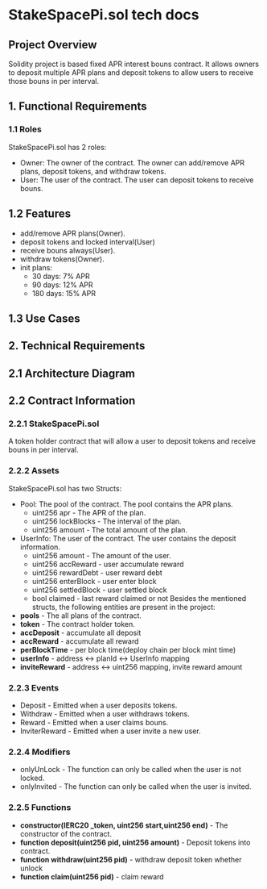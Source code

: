 # StakeSpacePi.sol tech docs


## Project Overview

Solidity project is based fixed APR interest bouns contract. It allows owners to deposit multiple APR plans and deposit tokens to allow users to receive those bouns in per interval.

## 1. Functional Requirements

### 1.1 Roles
StakeSpacePi.sol has 2 roles:
- Owner: The owner of the contract. The owner can add/remove APR plans, deposit tokens, and withdraw tokens.
- User: The user of the contract. The user can deposit tokens to receive bouns.

## 1.2 Features
- add/remove APR plans(Owner).
- deposit tokens and locked interval(User) 
- receive bouns always(User).
- withdraw tokens(Owner).
- init plans:
  - 30 days: 7% APR
  - 90 days: 12% APR
  - 180 days: 15% APR

## 1.3 Use Cases


## 2. Technical Requirements

## 2.1 Architecture Diagram
## 2.2 Contract Information
### 2.2.1 StakeSpacePi.sol
A token holder contract that will allow a user to deposit tokens and receive bouns in per interval.
### 2.2.2 Assets
StakeSpacePi.sol has two Structs:
- Pool: The pool of the contract. The pool contains the APR plans.
  - uint256 apr - The APR of the plan.
  - uint256 lockBlocks - The interval of the plan.
  - uint256 amount - The total amount of the plan.
- UserInfo: The user of the contract. The user contains the deposit information.
  - uint256 amount - The amount of the user.
  - uint256 accReward - user accumulate reward
  - uint256 rewardDebt - user reward debt
  - uint256 enterBlock - user enter block
  - uint256 settledBlock - user settled block
  - bool claimed - last reward claimed or not
Besides the mentioned structs, the following entities are present in the project:
- **pools** - The all plans of the contract.
- **token** - The contract holder token.
- **accDeposit** - accumulate all deposit
- **accReward** - accumulate all reward
- **perBlockTime** - per block time(deploy chain per block mint time)
- **userInfo** - address <-> planId <-> UserInfo mapping
- **inviteReward** - address <-> uint256 mapping, invite reward amount
### 2.2.3 Events
- Deposit - Emitted when a user deposits tokens.
- Withdraw - Emitted when a user withdraws tokens.
- Reward - Emitted when a user claims bouns.
- InviterReward - Emitted when a user invite a new user.
### 2.2.4 Modifiers
- onlyUnLock - The function can only be called when the user is not locked.
- onlyInvited - The function can only be called when the user is invited.
### 2.2.5 Functions
- **constructor(IERC20 _token, uint256 start,uint256 end)** - The constructor of the contract.
- **function deposit(uint256 pid, uint256 amount)** - Deposit tokens into contract.
- **function withdraw(uint256 pid)** - withdraw deposit token whether unlock
- **function claim(uint256 pid)** - claim reward

